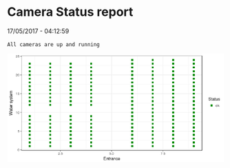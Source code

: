 Camera Status report
================
17/05/2017 - 04:12:59

    All cameras are up and running

![](camreport_files/figure-markdown_github/unnamed-chunk-2-1.png)
